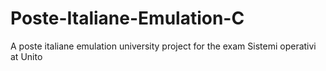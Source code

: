 # Poste-Italiane-Emulation-C
A poste italiane emulation university project for the exam Sistemi operativi at Unito
